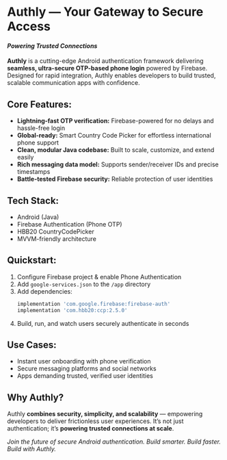 # Authly — Your Gateway to Secure Access  
#### *Powering Trusted Connections*

**Authly** is a cutting-edge Android authentication framework delivering **seamless, ultra-secure OTP-based phone login** powered by Firebase. Designed for rapid integration, Authly enables developers to build trusted, scalable communication apps with confidence.

## Core Features:

- **Lightning-fast OTP verification:** Firebase-powered for no delays and hassle-free login  
- **Global-ready:** Smart Country Code Picker for effortless international phone support  
- **Clean, modular Java codebase:** Built to scale, customize, and extend easily  
- **Rich messaging data model:** Supports sender/receiver IDs and precise timestamps  
- **Battle-tested Firebase security:** Reliable protection of user identities  

## Tech Stack:

- Android (Java)  
- Firebase Authentication (Phone OTP)  
- HBB20 CountryCodePicker  
- MVVM-friendly architecture  

## Quickstart:

1. Configure Firebase project & enable Phone Authentication  
2. Add `google-services.json` to the `/app` directory  
3. Add dependencies:
    ```gradle
    implementation 'com.google.firebase:firebase-auth'
    implementation 'com.hbb20:ccp:2.5.0'
    ```
4. Build, run, and watch users securely authenticate in seconds  

## Use Cases:

- Instant user onboarding with phone verification  
- Secure messaging platforms and social networks  
- Apps demanding trusted, verified user identities  

## Why Authly?

Authly **combines security, simplicity, and scalability** — empowering developers to deliver frictionless user experiences. It’s not just authentication; it’s **powering trusted connections at scale**.

*Join the future of secure Android authentication. Build smarter. Build faster. Build with Authly.*
